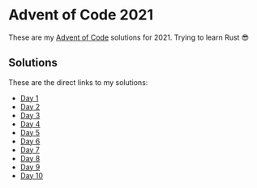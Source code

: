# Advent of Code 2021

These are my [Advent of Code](https://adventofcode.com/2021) solutions for 2021. Trying to learn Rust 😎

## Solutions

These are the direct links to my solutions:

- [Day 1](day-01/src/main.rs)
- [Day 2](day-02/src/main.rs)
- [Day 3](day-03/src/main.rs)
- [Day 4](day-04/src/main.rs)
- [Day 5](day-05/src/main.rs)
- [Day 6](day-06/src/main.rs)
- [Day 7](day-07/src/main.rs)
- [Day 8](day-08/src/main.rs)
- [Day 9](day-09/src/main.rs)
- [Day 10](day-10/src/main.rs)
